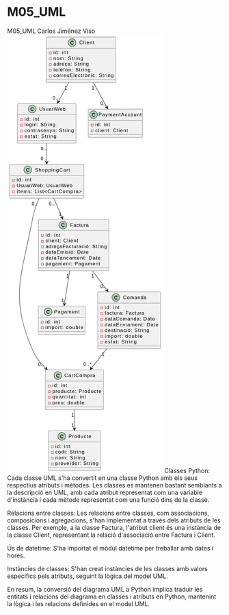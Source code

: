 # M05_UML
M05_UML Carlos Jiménez Viso 
![alt text](image.png)
Classes Python: Cada classe UML s'ha convertit en una classe Python amb els seus respectius atributs i mètodes. Les classes es mantenen bastant semblants a la descripció en UML, amb cada atribut representat com una variable d'instància i cada mètode representat com una funció dins de la classe.

Relacions entre classes: Les relacions entre classes, com associacions, composicions i agregacions, s'han implementat a través dels atributs de les classes. Per exemple, a la classe Factura, l'atribut client és una instància de la classe Client, representant la relació d'associació entre Factura i Client.

Ús de datetime: S'ha importat el mòdul datetime per treballar amb dates i hores.

Instàncies de classes: S'han creat instàncies de les classes amb valors específics pels atributs, seguint la lògica del model UML.

En resum, la conversió del diagrama UML a Python implica traduir les entitats i relacions del diagrama en classes i atributs en Python, mantenint la lògica i les relacions definides en el model UML.

